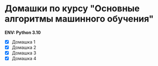 # Домашки по курсу "Основные алгоритмы машинного обучения"

**ENV: Python 3.10**

- [x] Домашка 1
- [x] Домашка 2
- [x] Домашка 3
- [x] Домашка 4